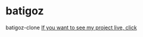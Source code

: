 # batigoz
batigoz-clone
[If you want to see my project live, click](https://buketsenol.github.io/bat%C4%B1goz/)
